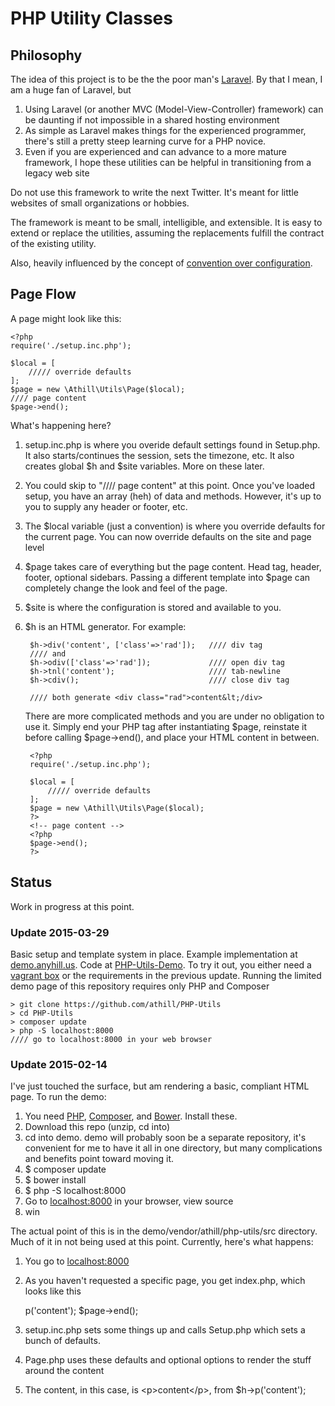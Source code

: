 # PHP Utility Classes

## Philosophy
The idea of this project is to be the the poor man's [Laravel](http://laravel.com/). By that I mean, I am a huge fan of Laravel, but 

1. Using Laravel (or another MVC (Model-View-Controller) framework) can be daunting if not impossible in a shared hosting environment 
2. As simple as Laravel makes things for the experienced programmer, there's still a pretty steep learning curve for a PHP novice. 
3. Even if you are experienced and can advance to a more mature framework, I hope these utilities can be helpful in transitioning from a legacy web site

Do not use this framework to write the next Twitter. It's meant for little websites of small organizations or hobbies.

The framework is meant to be small, intelligible, and extensible. It is easy to extend or replace the utilities, assuming the replacements fulfill the contract of the existing utility.

Also, heavily influenced by the concept of [convention over configuration](http://en.wikipedia.org/wiki/Convention_over_configuration).

## Page Flow
A page might look like this:

	<?php
	require('./setup.inc.php');

	$local = [
		///// override defaults
	];
	$page = new \Athill\Utils\Page($local);
	//// page content
	$page->end();

What's happening here? 

1. setup.inc.php is where you overide default settings found in Setup.php. It also starts/continues the session, sets the timezone, etc. It also creates global $h and $site variables. More on these later.
2. You could skip to "//// page content" at this point. Once you've loaded setup, you have an array (heh) of data and methods. However, it's up to you to supply any header or footer, etc.
3. The $local variable (just a convention) is where you override defaults for the current page. You can now override defaults on the site and page level
4. $page takes care of everything but the page content. Head tag, header, footer, optional sidebars. Passing a different template into $page can completely change the look and feel of the page.
5. $site is where the configuration is stored and available to you. 
6. $h is an HTML generator. For example:

		$h->div('content', ['class'=>'rad']);	//// div tag
		//// and 
		$h->odiv(['class'=>'rad']);				//// open div tag
		$h->tnl('content'); 					//// tab-newline
		$h->cdiv();								//// close div tag

		//// both generate <div class="rad">content&lt;/div>

	There are more complicated methods and you are under no obligation to use it. Simply end your PHP tag after instantiating $page, reinstate it before calling $page->end(), and place your HTML content in between.
		
		<?php
		require('./setup.inc.php');

		$local = [
			///// override defaults
		];
		$page = new \Athill\Utils\Page($local);
		?>
		<!-- page content -->
		<?php
		$page->end();
		?>

## Status
Work in progress at this point.

### Update 2015-03-29
Basic setup and template system in place. Example implementation at [demo.anyhill.us](http://demo.andyhill.us). Code at [PHP-Utils-Demo](https://github.com/athill/PHP-Utils-Demo). To try it out, you either need a [vagrant box](https://www.vagrantup.com/) or the requirements in the previous update. Running the limited demo page of this repository requires only PHP and Composer

	> git clone https://github.com/athill/PHP-Utils
	> cd PHP-Utils
	> composer update
	> php -S localhost:8000
	//// go to localhost:8000 in your web browser

### Update 2015-02-14
I've just touched the surface, but am rendering a basic, compliant HTML page. To run the demo:

1. You need [PHP](http://php.net/), [Composer](https://getcomposer.org/), and [Bower](http://bower.io/). Install these.
2. Download this repo (unzip, cd into)
3. cd into demo. demo will probably soon be a separate repository, it's convenient for me to have it all in one directory, but many complications and benefits point toward moving it.
4. $ composer update
5. $ bower install
6. $ php -S localhost:8000
7. Go to [localhost:8000](http://localhost:8000) in your browser, view source
8. win

The actual point of this is in the demo/vendor/athill/php-utils/src directory. Much of it in not being used at this point. Currently, here's what happens:

1. You go to [localhost:8000](http://localhost:8000)
2. As you haven't requested a specific page, you get index.php, which looks like this
	
	<?php
	require_once('setup.inc.php');

	$page = new \Athill\Utils\Page();

	$h->p('content');

	$page->end();
3. setup.inc.php sets some things up and calls Setup.php which sets a bunch of defaults.
4. Page.php uses these defaults and optional options to render the stuff around the content
5. The content, in this case, is &lt;p&gt;content&lt;/p&gt;, from $h->p('content');
